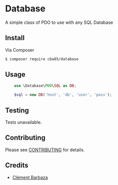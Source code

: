# Database

A simple class of PDO to use with any SQL Database

## Install

Via Composer

``` bash
$ composer require cba85/database
```

## Usage

``` php
    use \Database\PDO\SQL as DB;

    $sql = new DB('host', 'db', 'user', 'pass');
```

## Testing

Tests unavailable.

## Contributing

Please see [CONTRIBUTING](CONTRIBUTING.md) for details.

## Credits

- [Clément Barbaza](https://github.com/cba85)


